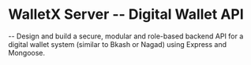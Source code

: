 # WalletX Server -- Digital Wallet API
--
Design and build a secure, modular and role-based backend API for a digital wallet system (similar to Bkash or Nagad) using Express and Mongoose.